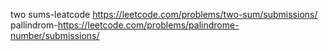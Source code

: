 two sums-leatcode
https://leetcode.com/problems/two-sum/submissions/
pallindrom-https://leetcode.com/problems/palindrome-number/submissions/

